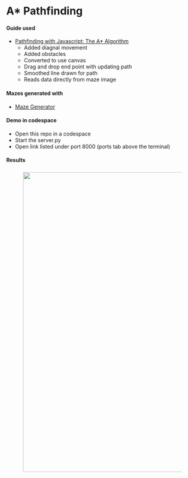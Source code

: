 # A* Pathfinding

#### Guide used
- [Pathfinding with Javascript: The A* Algorithm](https://dev.to/codesphere/pathfinding-with-javascript-the-a-algorithm-3jlb)
  - Added diagnal movement
  - Added obstacles
  - Converted to use canvas
  - Drag and drop end point with updating path
  - Smoothed line drawn for path
  - Reads data directly from maze image

#### Mazes generated with
- [Maze Generator](https://keesiemeijer.github.io/maze-generator/#generate)

#### Demo in codespace
- Open this repo in a codespace
- Start the server.py
- Open link listed under port 8000 (ports tab above the terminal)
    
#### Results
<figure>
  <div>
    <img src="https://github.com/ajbrickhouse/AStar_JS/assets/106787118/93e518c6-97e7-49b4-bcc5-2bf852ca46f3" style="width: 800px; height: 800px; padding: 5px;">
  </div>
</figure>
